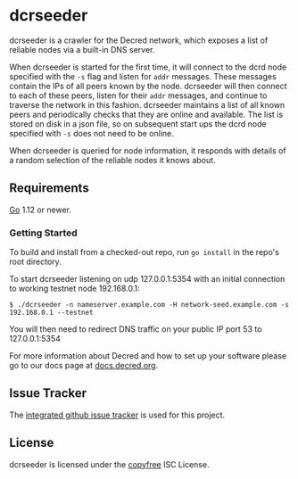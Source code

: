 # dcrseeder

dcrseeder is a crawler for the Decred network, which exposes a list of reliable
nodes via a built-in DNS server.

When dcrseeder is started for the first time, it will connect to the dcrd node
specified with the `-s` flag and listen for `addr` messages. These messages
contain the IPs of all peers known by the node. dcrseeder will then connect to
each of these peers, listen for their `addr` messages, and continue to traverse
the network in this fashion. dcrseeder maintains a list of all known peers and
periodically checks that they are online and available. The list is stored on
disk in a json file, so on subsequent start ups the dcrd node specified with
`-s` does not need to be online.

When dcrseeder is queried for node information, it responds with details of a
random selection of the reliable nodes it knows about.

## Requirements

[Go](http://golang.org) 1.12 or newer.

### Getting Started

To build and install from a checked-out repo, run `go install` in the repo's
root directory.

To start dcrseeder listening on udp 127.0.0.1:5354 with an initial connection to working testnet node 192.168.0.1:

```no-highlight
$ ./dcrseeder -n nameserver.example.com -H network-seed.example.com -s 192.168.0.1 --testnet
```

You will then need to redirect DNS traffic on your public IP port 53 to 127.0.0.1:5354

For more information about Decred and how to set up your software please go to
our docs page at [docs.decred.org](https://docs.decred.org/getting-started/beginner-guide/).

## Issue Tracker

The [integrated github issue tracker](https://github.com/decred/dcrseeder/issues)
is used for this project.

## License

dcrseeder is licensed under the [copyfree](http://copyfree.org) ISC License.
